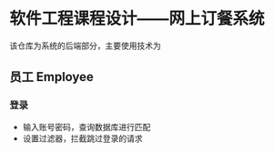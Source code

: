 # 软件工程课程设计——网上订餐系统

该仓库为系统的后端部分，主要使用技术为  

## 员工 Employee
### 登录

* 输入账号密码，查询数据库进行匹配
* 设置过滤器，拦截跳过登录的请求